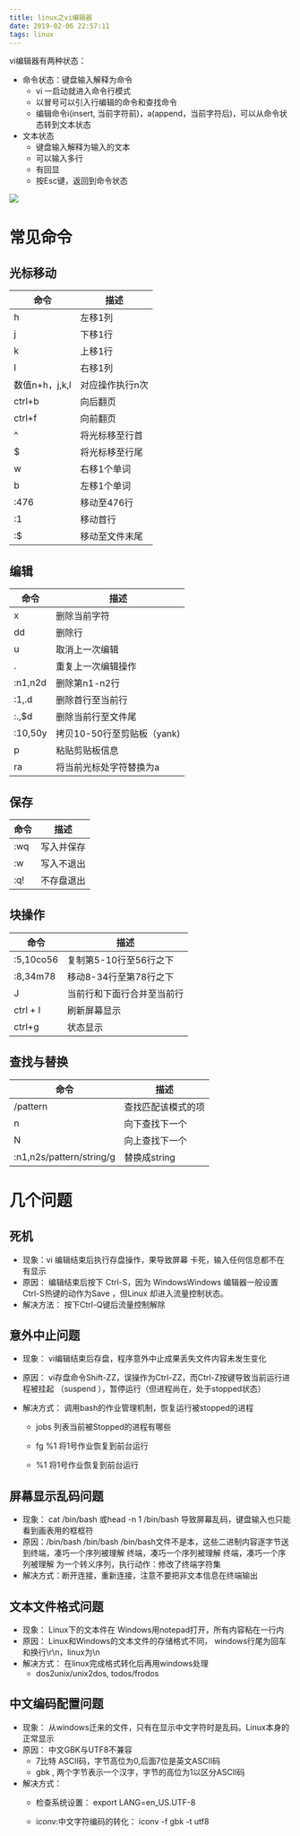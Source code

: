 ```yaml
---
title: linux之vi编辑器
date: 2019-02-06 22:57:11
tags: linux
---
```


vi编辑器有两种状态：
+ 命令状态：键盘输入解释为命令
	+ vi 一启动就进入命令行模式
	+ 以冒号可以引入行编辑的命令和查找命令
	+ 编辑命令i(insert, 当前字符前)，a(append，当前字符后)，可以从命令状态转到文本状态	
+ 文本状态
	+ 键盘输入解释为输入的文本
	+ 可以输入多行
	+ 有回显
	+ 按Esc键，返回到命令状态

<img src="1.png"/>


# 常见命令

## 光标移动

|命令|描述|
|---|---|
|h|	左移1列|
|j|	下移1行|
|k|	上移1行|
|l|	右移1列|
|数值n+h，j,k,l|	对应操作执行n次|
|ctrl+b	|向后翻页|
|ctrl+f	|向前翻页|
|^	|将光标移至行首|
|$|	将光标移至行尾|
|w|	右移1个单词|
|b|	左移1个单词|
|:476|	移动至476行|
|:1|	移动首行|
|:$|移动至文件末尾|

## 编辑

|命令|描述|
|---|---|
|x|删除当前字符|
|dd|删除行|
|u|	取消上一次编辑|
|.|	重复上一次编辑操作|
|:n1,n2d|	删除第n1-n2行|
|:1,.d	|删除首行至当前行|
|:.,$d	|删除当前行至文件尾|
|:10,50y|	拷贝10-50行至剪贴板（yank)|
|p	|粘贴剪贴板信息|
|ra|	将当前光标处字符替换为a|

## 保存

|命令|描述|
|---|---|
|:wq|写入并保存|
|:w|写入不退出|
|:q!|不存盘退出|

## 块操作

|命令|描述|
|---|---|
|:5,10co56|	复制第5-10行至56行之下|
|:8,34m78|	移动8-34行至第78行之下|
|J|	当前行和下面行合并至当前行|
|ctrl + l	|刷新屏幕显示|
|ctrl+g|	状态显示|

## 查找与替换

|命令|描述|
|---|---|
|/pattern|	查找匹配该模式的项|
|n|	向下查找下一个|
|N|	向上查找下一个|
|:n1,n2s/pattern/string/g|替换成string|	

# 几个问题

## 死机

+ 现象：vi 编辑结束后执行存盘操作，果导致屏幕 卡死，输入任何信息都不在有显示
+ 原因： 编辑结束后按下 Ctrl-S，因为 WindowsWindows 编辑器一般设置 Ctrl-S热键的动作为Save ，但Linux 却进入流量控制状态。
+ 解决方法： 按下Ctrl-Q键后流量控制解除

## 意外中止问题

+ 现象： vi编辑结束后存盘，程序意外中止成果丢失文件内容未发生变化 

+ 原因： vi存盘命令Shift-ZZ，误操作为Ctrl-ZZ，而Ctrl-Z按键导致当前运行进程被挂起 （suspend ），暂停运行（但进程尚在，处于stopped状态）

+ 解决方式： 调用bash的作业管理机制，恢复运行被stopped的进程

	+ jobs 列表当前被Stopped的进程有哪些

	+ fg %1 将1号作业恢复到前台运行

	+ %1 将1号作业恢复到前台运行

## 屏幕显示乱码问题

+ 现象： cat /bin/bash 或head -n 1 /bin/bash 导致屏幕乱码，键盘输入也只能看到画表用的框框符
+ 原因：/bin/bash /bin/bash /bin/bash文件不是本，这些二进制内容逐字节送到终端，凑巧一个序列被理解 终端，凑巧一个序列被理解 终端，凑巧一个序列被理解 为一个转义序列，执行动作：修改了终端字符集
+ 解决方式：断开连接，重新连接，注意不要把非文本信息在终端输出

## 文本文件格式问题

+ 现象： Linux下的文本件在 Windows用notepad打开，所有内容粘在一行内
+ 原因： Linux和Windows的文本文件的存储格式不同， windows行尾为回车和换行\r\n，linux为\n
+ 解决方式： 在linux完成格式转化后再用windows处理
	+ dos2unix/unix2dos, todos/frodos

## 中文编码配置问题

+ 现象： 从windows迁来的文件，只有在显示中文字符时是乱码。Linux本身的正常显示
+ 原因： 中文GBK与UTF8不兼容
	+ 7比特 ASCII码，字节高位为0,后面7位是英文ASCII码
	+ gbk , 两个字节表示一个汉字，字节的高位为1以区分ASCII码
+ 解决方式： 
	+ 检查系统设置： export LANG=en_US.UTF-8

	+ iconv:中文字符编码的转化： iconv -f gbk -t utf8

